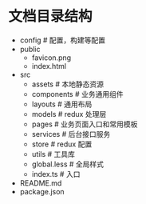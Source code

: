 # 文档目录结构

- config # 配置，构建等配置
- public
  - favicon.png
  - index.html
- src
  - assets # 本地静态资源
  - components # 业务通用组件
  - layouts # 通用布局
  - models # redux 处理层
  - pages # 业务页面入口和常用模板
  - services # 后台接口服务
  - store # redux 配置
  - utils # 工具库
  - global.less # 全局样式
  - index.ts # 入口
- README.md
- package.json
